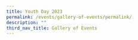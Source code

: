 ```yaml
---
title: Youth Day 2023
permalink: /events/gallery-of-events/permalink/
description: ""
third_nav_title: Gallery of Events
---
```

